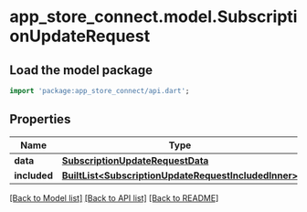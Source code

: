 # app_store_connect.model.SubscriptionUpdateRequest

## Load the model package
```dart
import 'package:app_store_connect/api.dart';
```

## Properties
Name | Type | Description | Notes
------------ | ------------- | ------------- | -------------
**data** | [**SubscriptionUpdateRequestData**](SubscriptionUpdateRequestData.md) |  | 
**included** | [**BuiltList&lt;SubscriptionUpdateRequestIncludedInner&gt;**](SubscriptionUpdateRequestIncludedInner.md) |  | [optional] 

[[Back to Model list]](../README.md#documentation-for-models) [[Back to API list]](../README.md#documentation-for-api-endpoints) [[Back to README]](../README.md)


